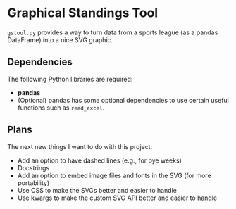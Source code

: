 # Graphical Standings Tool

`gstool.py` provides a way to turn data from a sports league (as a pandas DataFrame) into a nice SVG graphic.

## Dependencies
The following Python libraries are required:
- **pandas**
- (Optional) pandas has some optional dependencies to use certain useful functions such as `read_excel`.

## Plans
The next new things I want to do with this project:
- Add an option to have dashed lines (e.g., for bye weeks)
- Docstrings
- Add an option to embed image files and fonts in the SVG (for more portability)
- Use CSS to make the SVGs better and easier to handle
- Use kwargs to make the custom SVG API better and easier to handle